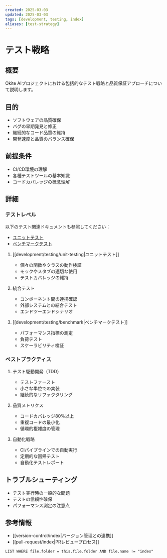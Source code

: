 ```yaml
---
created: 2025-03-03
updated: 2025-03-03
tags: [development, testing, index]
aliases: [test-strategy]
---
```


# テスト戦略

## 概要
Okite AIプロジェクトにおける包括的なテスト戦略と品質保証アプローチについて説明します。

## 目的
- ソフトウェアの品質確保
- バグの早期発見と修正
- 継続的なコード品質の維持
- 開発速度と品質のバランス確保

## 前提条件
- CI/CD環境の理解
- 各種テストツールの基本知識
- コードカバレッジの概念理解

## 詳細

### テストレベル

以下のテスト関連ドキュメントも参照してください：
- [ユニットテスト](testing/unit-testing.md)
- [ベンチマークテスト](testing/benchmark.md)


1. [[development/testing/unit-testing|ユニットテスト]]
   - 個々の関数やクラスの動作検証
   - モックやスタブの適切な使用
   - テストカバレッジの維持

2. 統合テスト
   - コンポーネント間の連携確認
   - 外部システムとの結合テスト
   - エンドツーエンドシナリオ

3. [[development/testing/benchmark|ベンチマークテスト]]
   - パフォーマンス指標の測定
   - 負荷テスト
   - スケーラビリティ検証

### ベストプラクティス
1. テスト駆動開発（TDD）
   - テストファースト
   - 小さな単位での実装
   - 継続的なリファクタリング

2. 品質メトリクス
   - コードカバレッジ80%以上
   - 重複コードの最小化
   - 循環的複雑度の管理

3. 自動化戦略
   - CIパイプラインでの自動実行
   - 定期的な回帰テスト
   - 自動化テストレポート

## トラブルシューティング
- テスト実行時の一般的な問題
- テストの信頼性確保
- パフォーマンス測定の注意点

## 参考情報
- [[version-control/index|バージョン管理との連携]]
- [[pull-request/index|PRレビュープロセス]]

```dataview
LIST WHERE file.folder = this.file.folder AND file.name != "index"
